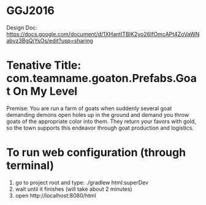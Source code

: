 # GGJ2016

Design Doc:
https://docs.google.com/document/d/1XHantlTBIK2yo26IfOmcAPt4ZoVaWNabvz3BgQjYsOs/edit?usp=sharing

# Tenative Title: com.teamname.goaton.Prefabs.Goat On My Level

Premise: You are run a farm of goats when suddenly several goat demanding demons open holes up in the ground and demand you throw goats of the appropriate color into them. They return your favors with gold, so the town supports this endeavor through goat production and logistics.

# To run web configuration (through terminal)

1. go to project root and type: ./gradlew html:superDev
2. wait until it finishes (will take about 2 minutes)
3. open http://localhost:8080/html


